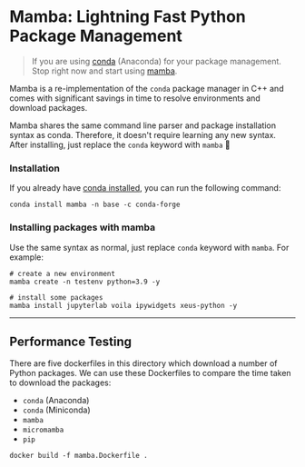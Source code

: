 # Mamba: Lightning Fast Python Package Management

> If you are using [conda](https://docs.conda.io/en/latest/) (Anaconda) for your package management. Stop right now and start using [mamba](https://github.com/mamba-org/mamba).


Mamba is a re-implementation of the `conda` package manager in C++ and comes with significant savings in time to resolve environments and download packages.

Mamba shares the same command line parser and package installation syntax as conda. Therefore, it doesn't require learning any new syntax. After installing, just replace the `conda` keyword with `mamba` 🚀

### Installation

If you already have [conda installed](https://engineeringfordatascience.com/posts/install_miniconda_from_the_command_line/), you can run the following command:

```
conda install mamba -n base -c conda-forge
```

### Installing packages with mamba

Use the same syntax as normal, just replace `conda` keyword with `mamba`. For example:

```
# create a new environment
mamba create -n testenv python=3.9 -y

# install some packages
mamba install jupyterlab voila ipywidgets xeus-python -y
```

---

## Performance Testing

There are five dockerfiles in this directory which download a number of Python packages. We can use these Dockerfiles to compare the time taken to download the packages:
- `conda` (Anaconda)
- `conda` (Miniconda)
- `mamba`
- `micromamba`
- `pip`

```
docker build -f mamba.Dockerfile .
```
